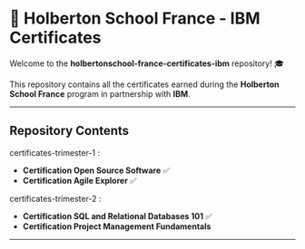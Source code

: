 # 🐚 Holberton School France - IBM Certificates

Welcome to the **holbertonschool-france-certificates-ibm** repository! 🎓

This repository contains all the certificates earned during the **Holberton School France** program in partnership with **IBM**.

---

## Repository Contents

certificates-trimester-1 :

- **Certification Open Source Software** ✅
- **Certification Agile Explorer** ✅


certificates-trimester-2 :

- **Certification SQL and Relational Databases 101** ✅
- **Certification Project Management Fundamentals**

---


